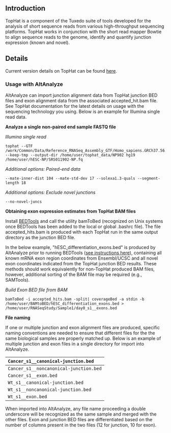 ## Introduction ##

TopHat is a component of the Tuxedo suite of tools developed for the analysis of short sequence reads from various high-throughput sequencing platforms. TopHat works in conjunction with the short read mapper Bowtie to align sequence reads to the genome, identify and quantify junction expression (known and novel).

## Details ##

Current version details on TopHat can be found [here](http://tophat.cbcb.umd.edu/).

### Usage with AltAnalyze ###

AltAnalyze can import junction alignment data from TopHat junction BED files and exon alignment data from the associated accepted\_hit.bam file. See TopHat documentation for the latest details on usage with the sequencing technology you using. Below is an example for Illumina single read data.

**Analyze a single non-paired end sample FASTQ file**

_Illumina single read_
```
tophat --GTF /work/Common/Data/Reference_RNASeq_Assembly_GTF/Homo_sapiens.GRCh37.56.chr.gtf --keep-tmp --output-dir /home/user/tophat_data/NP902 hg19 /home/user/hESC-NP/SRS011902-NP.fq
```

_Additional options: Paired-end data_

`--mate-inner-dist 104 --mate-std-dev 17 --solexa1.3-quals --segment-length 18`

_Additional options: Exclude novel junctions_

`--no-novel-juncs`

**Obtaining exon expression estimates from TopHat BAM files**

Install [BEDTools](BEDTools.md) and call the utility bamToBed (recognized on Unix systems once BEDTools has been added to the local or global .bashrc file). The file accepted\_hits.bam is produced with each TopHat run in the same output directory as the junction BED file.

In the below example, "hESC\_differentiation\_exons.bed" is produced by AltAnalyze prior to running BEDTools ([see instructions here](BAMtoBED.md)), containing all known mRNA exon region coordinates from Ensembl/UCSC and all novel exon coordinates indicated from the TopHat junction BED results. These methods should work equivalently for non-TopHat produced BAM files, however, additional sorting of the BAM file may be required (e.g., SAMTools).

_Build Exon BED file from BAM_
```
bamToBed -i accepted_hits.bam -split| coverageBed -a stdin -b /home/user/BAMtoBED/hESC_differentiation_exons.bed > /home/user/RNASeqStudy/Sample1/day0_s1__exons.bed
```

**File naming**

If one or multiple junction and exon alignment files are produced, specific naming conventions are needed to ensure that different files for the the same biological samples are properly matched up. Below is an example of multiple junction and exon files in a single directory for import into AltAnalyze.

|`Cancer_s1__canonical-junction.bed`|
|:----------------------------------|
|`Cancer_s1__noncanonical-junction.bed`|
|`Cancer_s1__exon.bed`|
|`Wt_s1__canonical-junction.bed`|
|`Wt_s1__noncanonical-junction.bed`|
|`Wt_s1__exon.bed`|

When imported into AltAnalyze, any file name proceeding a double underscore will be recognized as the same sample and merged with the other files. Exon and junction BED files are differentiated based on the number of columns present in the two files (12 for junction, 10 for exon).